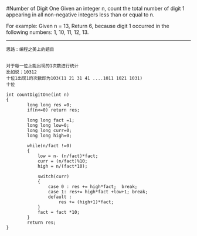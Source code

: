 #Number of Digit One
Given an integer n, count the total number of digit 1 appearing in all non-negative integers less than or equal to n.

For example:
Given n = 13,
Return 6, because digit 1 occurred in the following numbers: 1, 10, 11, 12, 13.


---


```
思路：编程之美上的题目


对于每一位上能出现的1次数进行统计
比如说：10312
十位1出现1的次数即为103(11 21 31 41 ....1011 1021 1031)
十位

int countDigitOne(int n)
{
        long long res =0;
        if(n<=0) return res;
        
        long long fact =1;
        long long low=0;
        long long curr=0;
        long long high=0;
        
        while(n/fact !=0)
        {
            low = n- (n/fact)*fact;
            curr = (n/fact)%10;
            high = n/(fact*10);
            
            switch(curr)
            {
                case 0 : res += high*fact;  break;
                case 1: res+= high*fact +low+1; break;
                default : 
                    res += (high+1)*fact;
            }
            fact = fact *10;
        }
        return res;
}
```